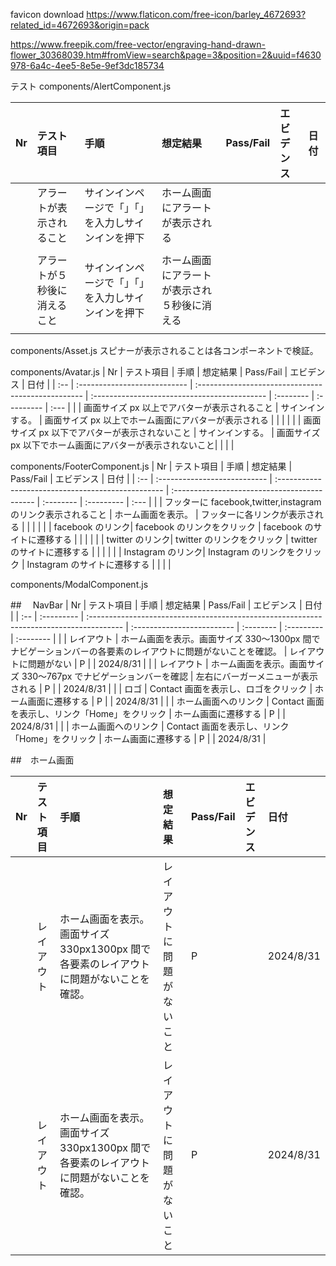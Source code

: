 favicon download
https://www.flaticon.com/free-icon/barley_4672693?related_id=4672693&origin=pack

https://www.freepik.com/free-vector/engraving-hand-drawn-flower_30368039.htm#fromView=search&page=3&position=2&uuid=f4630978-6a4c-4ee5-8e5e-9ef3dc185734

テスト
components/AlertComponent.js

| Nr  | テスト項目                   | 手順                                               | 想定結果                                     | Pass/Fail | エビデンス | 日付 |
| :-- | :--------------------------- | :------------------------------------------------- | :------------------------------------------- | :-------- | :--------- | :--- |
|     | アラートが表示されること     | サインインページで「」「」を入力しサインインを押下 | ホーム画面にアラートが表示される             |           |            |      |
|     |
|     | アラートが５秒後に消えること | サインインページで「」「」を入力しサインインを押下 | ホーム画面にアラートが表示され５秒後に消える |           |            |      |
|     |                              |

components/Asset.js
スピナーが表示されることは各コンポーネントで検証。

components/Avatar.js
| Nr | テスト項目 | 手順 | 想定結果 | Pass/Fail | エビデンス | 日付 |
| :-- | :--------------------------- | :------------------------------------------------- | :------------------------------------------- | :-------- | :--------- | :--- |
| | 画面サイズ px 以上でアバターが表示されること | サインインする。 | 画面サイズ px 以上でホーム画面にアバターが表示される | | | |
| | 画面サイズ px 以下でアバターが表示されないこと | サインインする。 | 画面サイズ px 以下でホーム画面にアバターが表示されないこと| | | |

components/FooterComponent.js
| Nr | テスト項目 | 手順 | 想定結果 | Pass/Fail | エビデンス | 日付 |
| :-- | :--------------------------- | :------------------------------------------------- | :------------------------------------------- | :-------- | :--------- | :--- |
| | フッターに facebook,twitter,instagram のリンク表示されること | ホーム画面を表示。 | フッターに各リンクが表示される | | | |
| | facebook のリンク| facebook のリンクをクリック | facebook のサイトに遷移する | | | |
| | twitter のリンク| twitter のリンクをクリック | twitter のサイトに遷移する | | | |
| | Instagram のリンク| Instagram のリンクをクリック | Instagram のサイトに遷移する | | | |

components/ModalComponent.js

##　 NavBar
| Nr | テスト項目 | 手順 | 想定結果 | Pass/Fail | エビデンス | 日付 |
| :-- | :--------- | :-------------------------------------------------------------------------------------- | :------------------------- | :-------- | :--------- | :-------- |
| | レイアウト | ホーム画面を表示。画面サイズ 330〜1300px 間でナビゲーションバーの各要素のレイアウトに問題がないことを確認。 | レイアウトに問題がない | P | | 2024/8/31 |
| | レイアウト | ホーム画面を表示。画面サイズ 330〜767px でナビゲーションバーを確認 | 左右にバーガーメニューが表示される | P | | 2024/8/31 |
| | ロゴ | Contact 画面を表示し、ロゴをクリック | ホーム画面に遷移する | P | | 2024/8/31 |
| | ホーム画面へのリンク | Contact 画面を表示し、リンク「Home」をクリック | ホーム画面に遷移する | P | | 2024/8/31 |
| | ホーム画面へのリンク | Contact 画面を表示し、リンク「Home」をクリック | ホーム画面に遷移する | P | | 2024/8/31 |

##　ホーム画面

| Nr  | テスト項目 | 手順                                                                                    | 想定結果                   | Pass/Fail | エビデンス | 日付      |
| :-- | :--------- | :-------------------------------------------------------------------------------------- | :------------------------- | :-------- | :--------- | :-------- |
|     | レイアウト | ホーム画面を表示。画面サイズ 330px1300px 間で各要素のレイアウトに問題がないことを確認。 | レイアウトに問題がないこと | P         |            | 2024/8/31 |
|     | レイアウト | ホーム画面を表示。画面サイズ 330px1300px 間で各要素のレイアウトに問題がないことを確認。 | レイアウトに問題がないこと | P         |            | 2024/8/31 |
